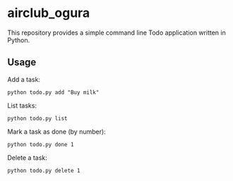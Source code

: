 # airclub_ogura

This repository provides a simple command line Todo application written in Python.

## Usage

Add a task:

```
python todo.py add "Buy milk"
```

List tasks:

```
python todo.py list
```

Mark a task as done (by number):

```
python todo.py done 1
```

Delete a task:

```
python todo.py delete 1
```
